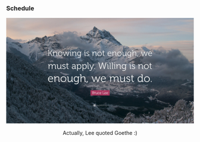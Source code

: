### Schedule 


<div align=center><img src="pic/Bruce-Lee.jpg"></div>
<html><body><p align="center">Actually, Lee quoted Goethe :)</p></body></html>